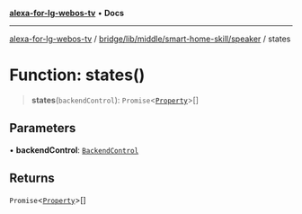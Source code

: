 [**alexa-for-lg-webos-tv**](../../../../../../README.md) • **Docs**

***

[alexa-for-lg-webos-tv](../../../../../../modules.md) / [bridge/lib/middle/smart-home-skill/speaker](../README.md) / states

# Function: states()

> **states**(`backendControl`): `Promise`\<[`Property`](../../../../../../common/smart-home-skill/response/namespaces/SHSContext/interfaces/Property.md)\>[]

## Parameters

• **backendControl**: [`BackendControl`](../../../../backend/backend-control/classes/BackendControl.md)

## Returns

`Promise`\<[`Property`](../../../../../../common/smart-home-skill/response/namespaces/SHSContext/interfaces/Property.md)\>[]

